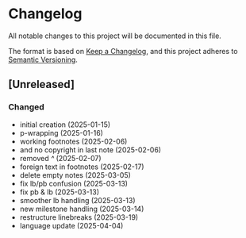 # Changelog

All notable changes to this project will be documented in this file.

The format is based on [Keep a Changelog](https://keepachangelog.com/en/1.0.0/),
and this project adheres to [Semantic Versioning](https://semver.org/spec/v2.0.0.html).


## [Unreleased]

### Changed
- initial creation (2025-01-15)
- p-wrapping (2025-01-16)
- working footnotes (2025-02-06)
- and no copyright in last note (2025-02-06)
- removed _^_ (2025-02-07)
- foreign text in footnotes (2025-02-17)
- delete empty notes (2025-03-05)
- fix lb/pb confusion (2025-03-13)
- fix pb & lb (2025-03-13)
- smoother lb handling (2025-03-13)
- new milestone handling (2025-03-14)
- restructure linebreaks (2025-03-19)
- language update (2025-04-04)